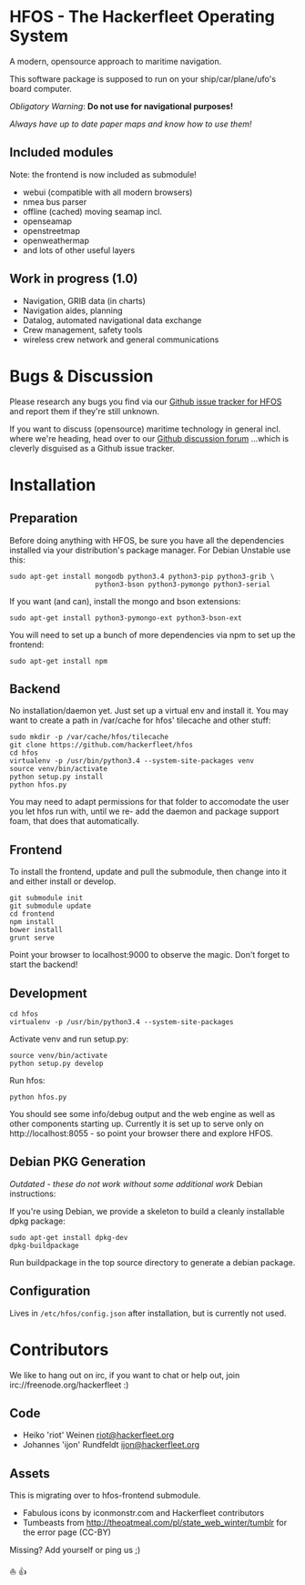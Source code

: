 HFOS - The Hackerfleet Operating System
=======================================

A modern, opensource approach to maritime navigation.

This software package is supposed to run on your ship/car/plane/ufo's board computer.

_Obligatory Warning_: **Do not use for navigational purposes!**

_Always have up to date paper maps and know how to use them!_

Included modules
----------------

Note: the frontend is now included as submodule!

* webui (compatible with all modern browsers)
* nmea bus parser
* offline (cached) moving seamap incl.
 * openseamap
 * openstreetmap
 * openweathermap
 * and lots of other useful layers

Work in progress (1.0)
----------------------

* Navigation, GRIB data (in charts)
* Navigation aides, planning
* Datalog, automated navigational data exchange
* Crew management, safety tools
* wireless crew network and general communications

Bugs & Discussion
=================

Please research any bugs you find via our [Github issue tracker for HFOS](https://github.com/hackerfleet/hfos/issues)
and report them if they're still unknown.

If you want to discuss (opensource) maritime technology in general incl. where we're heading, head over to our
[Github discussion forum](https://github.com/hackerfleet/discussion/issues)
...which is cleverly disguised as a Github issue tracker.

Installation
============

Preparation
-----------

Before doing anything with HFOS, be sure you have all the dependencies installed via your distribution's package manager.
For Debian Unstable use this:

    sudo apt-get install mongodb python3.4 python3-pip python3-grib \
                         python3-bson python3-pymongo python3-serial

If you want (and can), install the mongo and bson extensions:

    sudo apt-get install python3-pymongo-ext python3-bson-ext

You will need to set up a bunch of more dependencies via npm to set up the frontend:

    sudo apt-get install npm

Backend
-------

No installation/daemon yet. Just set up a virtual env and install it.
You may want to create a path in /var/cache for hfos' tilecache and other stuff:

    sudo mkdir -p /var/cache/hfos/tilecache
    git clone https://github.com/hackerfleet/hfos
    cd hfos
    virtualenv -p /usr/bin/python3.4 --system-site-packages venv
    source venv/bin/activate
    python setup.py install
    python hfos.py


You may need to adapt permissions for that folder to accomodate the user you let hfos run with, until we re-
add the daemon and package support foam, that does that automatically.

Frontend
--------

To install the frontend, update and pull the submodule, then change into it and either install or develop.

    git submodule init
    git submodule update
    cd frontend
    npm install
    bower install
    grunt serve

Point your browser to localhost:9000 to observe the magic. Don't forget to start the backend!

Development
-----------

    cd hfos
    virtualenv -p /usr/bin/python3.4 --system-site-packages

Activate venv and run setup.py:

    source venv/bin/activate
    python setup.py develop

Run hfos:

    python hfos.py

You should see some info/debug output and the web engine as well as other components starting up.
Currently it is set up to serve only on http://localhost:8055 - so point your browser there and explore HFOS.

Debian PKG Generation
---------------------

*Outdated - these do not work without some additional work* Debian instructions:

If you're using Debian, we provide a skeleton to build a cleanly installable dpkg package:

    sudo apt-get install dpkg-dev
    dpkg-buildpackage

Run buildpackage in the top source directory to generate a debian package.


Configuration
-------------

Lives in `/etc/hfos/config.json` after installation, but is currently not used.


Contributors
============

We like to hang out on irc, if you want to chat or help out, 
join irc://freenode.org/hackerfleet :)


Code
----

* Heiko 'riot' Weinen <riot@hackerfleet.org>
* Johannes 'ijon' Rundfeldt <ijon@hackerfleet.org>

Assets
------

This is migrating over to hfos-frontend submodule.

* Fabulous icons by iconmonstr.com and Hackerfleet contributors
* Tumbeasts from http://theoatmeal.com/pl/state_web_winter/tumblr for the error page (CC-BY)

Missing? Add yourself or ping us ;)

:boat: :+1:
